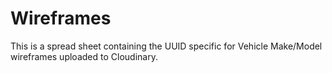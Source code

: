 # Wireframes
This is a spread sheet containing the UUID specific for Vehicle Make/Model wireframes uploaded to Cloudinary. 

